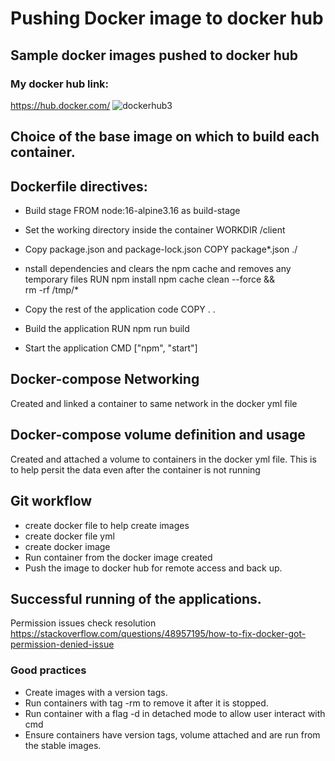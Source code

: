 # Pushing Docker image to docker hub
## Sample docker images pushed to docker hub
### My docker hub link:
https://hub.docker.com/
![dockerhub3](https://github.com/user-attachments/assets/4b065e6c-97c6-4b1f-9c25-89558ab76f3a)
## Choice of the base image on which to build each container.
## Dockerfile directives:
 - Build stage
FROM node:16-alpine3.16 as build-stage
 - Set the working directory inside the container
WORKDIR /client
 - Copy package.json and package-lock.json
COPY package*.json ./
 - nstall dependencies and clears the npm cache and removes any temporary files
RUN npm install 
    npm cache clean --force && \
    rm -rf /tmp/*
 - Copy the rest of the application code
COPY . .
 - Build the application 
RUN npm run build 
 
 - Start the application
CMD ["npm", "start"]

## Docker-compose Networking 
Created and linked a container to same network in the docker yml file

## Docker-compose volume definition and usage
Created and attached a volume to containers in the docker yml file. This is to help persit the data even after the container is not running

## Git workflow 
 - create docker file to help create images
 - create docker file yml
 - create docker image
 - Run container from the docker image created
 - Push the image to docker hub for remote access and back up.
## Successful running of the applications.
Permission issues check resolution https://stackoverflow.com/questions/48957195/how-to-fix-docker-got-permission-denied-issue

### Good practices 
- Create images with a version tags.
- Run containers with tag -rm to remove it after it is stopped.
- Run container with a flag -d in detached mode to allow user interact with cmd
- Ensure containers have version tags, volume attached and are run from the stable images.
